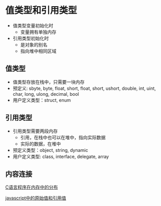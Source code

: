 # 值类型和引用类型

- 值类型变量初始化时
  - 变量拥有单独内存
- 引用类型初始化时
  - 是对象的别名
  - 指向堆中相同区域

## 值类型

- 值类型存放在栈中，只需要一块内存
- 预定义: sbyte, byte, float, short, float, short, ushort, double, int, uint, char, long, ulong, decimal, bool
- 用户定义类型：struct, enum

## 引用类型

- 引用类型需要两段内存
  - 引用，在栈中也可以在堆中，指向实际数据
  - 实际的数据，在堆中
- 预定义类型：object, string, dynamic
- 用户定义类型: class, interface, delegate, array
  
## 内容连接

[C语言程序在内存中的分布](Linux_process_C程序的存储空间布局.md)

[javascript中的原始值和引用值](javascript_variable_copy_and_reference.md)